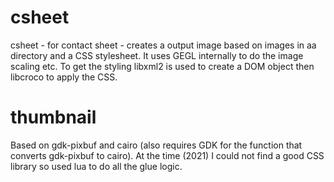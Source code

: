 # csheet

csheet - for contact sheet - creates a output image based on images in
aa directory and a CSS stylesheet.  It uses GEGL internally to do the
image scaling etc.  To get the styling libxml2 is used to create a DOM
object then libcroco to apply the CSS.

# thumbnail

Based on gdk-pixbuf and cairo (also requires GDK for the function that
converts gdk-pixbuf to cairo).  At the time (2021) I could not find a
good CSS library so used lua to do all the glue logic.
